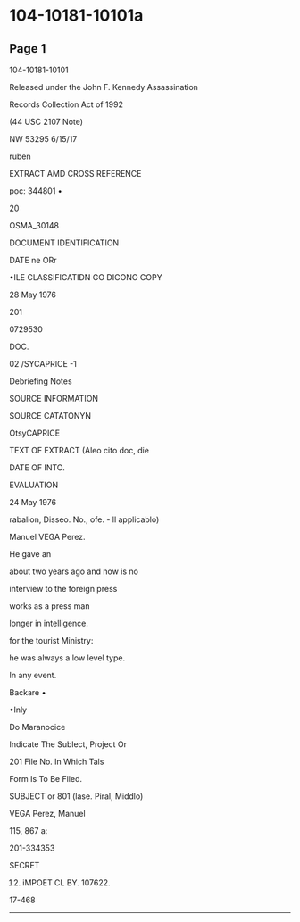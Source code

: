 # 104-10181-10101a

## Page 1

104-10181-10101

Released under the John F. Kennedy Assassination

Records Collection Act of 1992

(44 USC 2107 Note)

NW 53295 6/15/17

ruben

EXTRACT AMD CROSS REFERENCE

poc: 344801 •

20

OSMA_30148

DOCUMENT IDENTIFICATION

DATE ne ORr

•ILE CLASSIFICATIDN GO DICONO COPY

28 May 1976

201

0729530

DOC.

02 /SYCAPRICE -1

Debriefing Notes

SOURCE INFORMATION

SOURCE CATATONYN

OtsyCAPRICE

TEXT OF EXTRACT (Aleo cito doc, die

DATE OF INTO.

EVALUATION

24 May 1976

rabalion, Disseo. No., ofe. - ll applicablo)

Manuel VEGA Perez.

He gave an

about two years ago and now is no

interview to the foreign press

works as a press man

longer in intelligence.

for the tourist Ministry:

he was always a low level type.

In any event.

Backare •

•Inly

Do Maranocice

Indicate The Sublect, Project Or

201 File No. In Which Tals

Form Is To Be Flled.

SUBJECT or 801 (lase. Piral, Middlo)

VEGA Perez, Manuel

115, 867 a:

201-334353

SECRET

12. iMPOET CL BY. 107622.

17-468

---

